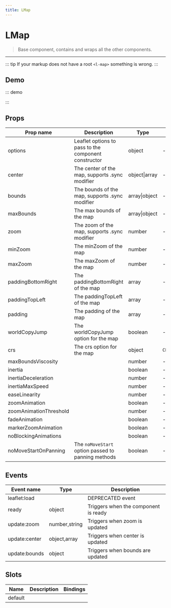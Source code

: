 ```yaml
---
title: LMap
---
```


# LMap

> Base component, contains and wraps all the other components.

---

::: tip
If your markup does not have a root `<l-map>` something is wrong.
:::

## Demo

::: demo
<template>

  <div style="height: 350px;">
    <div class="info" style="height: 15%">
      <span>Center: {{ center }}</span>
      <span>Zoom: {{ zoom }}</span>
      <span>Bounds: {{ bounds }}</span>
    </div>
    <l-map
      style="height: 80%; width: 100%"
      :zoom="zoom"
      :center="center"
      @update:zoom="zoomUpdated"
      @update:center="centerUpdated"
      @update:bounds="boundsUpdated"
    >
      <l-tile-layer :url="url" :attribution="attribution"></l-tile-layer>
    </l-map>
  </div>
</template>

<script>
import {LMap, LTileLayer} from 'vue2-leaflet';

export default {
  components: {
    LMap,
    LTileLayer,
  },
  data () {
    return {
      url: 'https://{s}.tile.openstreetmap.org/{z}/{x}/{y}.png',
      attribution:
        '&copy; <a target="_blank" href="http://osm.org/copyright">OpenStreetMap</a> contributors',
      zoom: 3,
      center: [47.413220, -1.219482],
      bounds: null
    };
  },
  methods: {
    zoomUpdated (zoom) {
      this.zoom = zoom;
    },
    centerUpdated (center) {
      this.center = center;
    },
    boundsUpdated (bounds) {
      this.bounds = bounds;
    }
  }
}
</script>

:::

## Props

| Prop name              | Description                                          | Type          | Values         | Default            |
| ---------------------- | ---------------------------------------------------- | ------------- | -------------- | ------------------ |
| options                | Leaflet options to pass to the component constructor | object        | -              | {}                 |
| center                 | The center of the map, supports .sync modifier       | object\|array | -              | () => [0, 0]       |
| bounds                 | The bounds of the map, supports .sync modifier       | array\|object | -              | null               |
| maxBounds              | The max bounds of the map                            | array\|object | -              | null               |
| zoom                   | The zoom of the map, supports .sync modifier         | number        | -              | 0                  |
| minZoom                | The minZoom of the map                               | number        | -              | null               |
| maxZoom                | The maxZoom of the map                               | number        | -              | null               |
| paddingBottomRight     | The paddingBottomRight of the map                    | array         | -              | null               |
| paddingTopLeft         | The paddingTopLeft of the map                        | array         | -              | null               |
| padding                | The padding of the map                               | array         | -              | null               |
| worldCopyJump          | The worldCopyJump option for the map                 | boolean       | -              | false              |
| crs                    | The crs option for the map                           | object        | `CRS.EPSG3857` | () => CRS.EPSG3857 |
| maxBoundsViscosity     |                                                      | number        | -              | null               |
| inertia                |                                                      | boolean       | -              | null               |
| inertiaDeceleration    |                                                      | number        | -              | null               |
| inertiaMaxSpeed        |                                                      | number        | -              | null               |
| easeLinearity          |                                                      | number        | -              | null               |
| zoomAnimation          |                                                      | boolean       | -              | null               |
| zoomAnimationThreshold |                                                      | number        | -              | null               |
| fadeAnimation          |                                                      | boolean       | -              | null               |
| markerZoomAnimation    |                                                      | boolean       | -              | null               |
| noBlockingAnimations   |                                                      | boolean       | -              | false              |
| noMoveStartOnPanning   | The `noMoveStart` option passed to panning methods   | boolean       | -              | false              |

## Events

| Event name    | Type          | Description                          |
| ------------- | ------------- | ------------------------------------ |
| leaflet:load  |               | DEPRECATED event                     |
| ready         | object        | Triggers when the component is ready |
| update:zoom   | number,string | Triggers when zoom is updated        |
| update:center | object,array  | Triggers when center is updated      |
| update:bounds | object        | Triggers when bounds are updated     |

## Slots

| Name    | Description | Bindings |
| ------- | ----------- | -------- |
| default |             |          |
